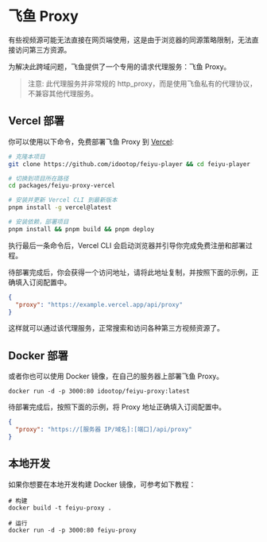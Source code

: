 # 飞鱼 Proxy

有些视频源可能无法直接在网页端使用，这是由于浏览器的同源策略限制，无法直接访问第三方资源。

为解决此跨域问题，飞鱼提供了一个专用的请求代理服务：飞鱼 Proxy。

> 注意: 此代理服务并非常规的 http_proxy，而是使用飞鱼私有的代理协议，不兼容其他代理服务。

## Vercel 部署

你可以使用以下命令，免费部署飞鱼 Proxy 到 [Vercel](https://vercel.com):

```bash
# 克隆本项目
git clone https://github.com/idootop/feiyu-player && cd feiyu-player

# 切换到项目所在路径
cd packages/feiyu-proxy-vercel

# 安装并更新 Vercel CLI 到最新版本
pnpm install -g vercel@latest

# 安装依赖，部署项目
pnpm install && pnpm build && pnpm deploy
```

执行最后一条命令后，Vercel CLI 会启动浏览器并引导你完成免费注册和部署过程。

待部署完成后，你会获得一个访问地址，请将此地址复制，并按照下面的示例，正确填入订阅配置中。

```json
{
  "proxy": "https://example.vercel.app/api/proxy"
}
```

这样就可以通过该代理服务，正常搜索和访问各种第三方视频资源了。

## Docker 部署

或者你也可以使用 Docker 镜像，在自己的服务器上部署飞鱼 Proxy。

```shell
docker run -d -p 3000:80 idootop/feiyu-proxy:latest
```

待部署完成后，按照下面的示例，将 Proxy 地址正确填入订阅配置中。

```json
{
  "proxy": "https://[服务器 IP/域名]:[端口]/api/proxy"
}
```

## 本地开发

如果你想要在本地开发构建 Docker 镜像，可参考如下教程：

```shell
# 构建
docker build -t feiyu-proxy .

# 运行
docker run -d -p 3000:80 feiyu-proxy
```
